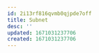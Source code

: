 ```yaml
---
id: 2i13rf816qvmb0qjpde7off
title: Subnet
desc: ''
updated: 1671031237706
created: 1671031237706
---
```


